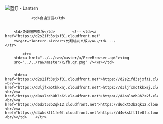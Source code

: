

<img src="../../raw/master/x/8e0a2b81.c82003be.LanternYellow2.png" alt="蓝灯 - Lantern"/>
<table>
    <tr>
                
                <td>自由浏览</td>
        
        
        <td>免翻墙网页版</td>        <!-- <td><a href="https://d2s2ifd3sjxf31.cloudfront.net"
        target="lantern-mirror">免翻墙网页版</a></td> -->
    </tr>
    
            <tr>
        <td><a href="../../raw/master/x/FreeBrowser.apk"><img
        src="../../raw/master/x/fb.qr.png" /></a></td>

        
        <td><a href="https://d2s2ifd3sjxf31.cloudfront.net">https://d2s2ifd3sjxf31.cloudfront.net</a><br/><a href="https://d3ljfxmotkkxnj.cloudfront.net">https://d3ljfxmotkkxnj.cloudfront.net</a><br/><a href="https://d3aslszh8h7s5f.cloudfront.net">https://d3aslszh8h7s5f.cloudfront.net</a><br/><a href="https://d6dxt53b2qk12.cloudfront.net">https://d6dxt53b2qk12.cloudfront.net</a><br/><a href="https://d4wkskft1fe0f.cloudfront.net">https://d4wkskft1fe0f.cloudfront.net</a><br/></td>    </tr>
</table>
